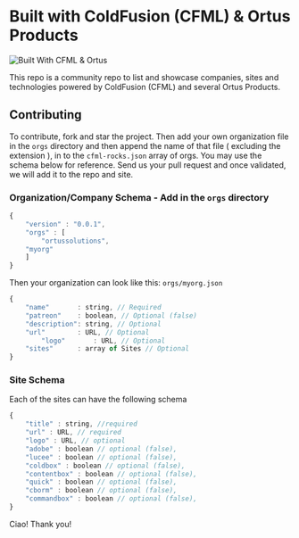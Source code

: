# Built with ColdFusion (CFML) & Ortus Products

![Built With CFML & Ortus](https://github.com/Ortus-Solutions/built-with-cfml-box/blob/master/images/built-with-cfml-ortus-square-small.png?raw=true)

This repo is a community repo to list and showcase companies, sites and technologies powered by ColdFusion (CFML) and several Ortus Products.

## Contributing

To contribute, fork and star the project.  Then add your own organization file in the `orgs` directory and then append the name of that file ( excluding the extension ), in to the `cfml-rocks.json` array of orgs. You may use the schema below for reference. Send us your pull request and once validated, we will add it to the repo and site.

### Organization/Company Schema - Add in the `orgs` directory

```js
{
    "version" : "0.0.1",
    "orgs" : [
        "ortussolutions",
	"myorg"
    ]
}
```

Then your organization can look like this: `orgs/myorg.json`

```js
{
	"name"       : string, // Required
	"patreon"    : boolean, // Optional (false)
	"description": string, // Optional
	"url"        : URL, // Optional
    	"logo"       : URL, // Optional
	"sites"      : array of Sites // Optional
}
```

### Site Schema

Each of the sites can have the following schema

```js
{
    "title" : string, //required
    "url" : URL, // required
    "logo" : URL, // optional
    "adobe" : boolean // optional (false),
    "lucee" : boolean // optional (false),
    "coldbox" : boolean // optional (false),
    "contentbox" : boolean // optional (false),
    "quick" : boolean // optional (false),
    "cborm" : boolean // optional (false),
    "commandbox" : boolean // optional (false),
}
```

Ciao!  Thank you!
